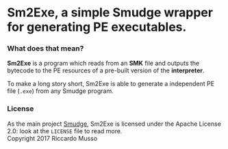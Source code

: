 # Sm2Exe, a simple Smudge wrapper for generating PE executables.

### What does that mean?

**Sm2Exe** is a program which reads from an **SMK** file and outputs the bytecode
to the PE resources of a pre-built version of the **interpreter**.

To make a long story short, Sm2Exe is able to generate a independent PE file (`.exe`) from any Smudge program.

### License

As the main project [Smudge](https://www.github.com/smudgelang/smudge), Sm2Exe is licensed under the Apache License 2.0: look at the `LICENSE` file to read more. <br>
Copyright 2017 Riccardo Musso
